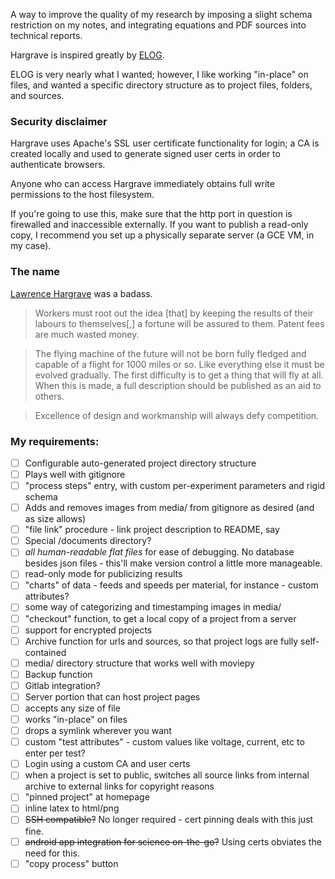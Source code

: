 A way to improve the quality of my research by imposing a slight schema restriction on my notes, and integrating equations and PDF sources into technical reports.

Hargrave is inspired greatly by [ELOG](https://elog.psi.ch/elog/).

ELOG is very nearly what I wanted; however, I like working "in-place" on files, and wanted a
specific directory structure as to project files, folders, and sources.

### Security disclaimer

Hargrave uses Apache's SSL user certificate functionality for login; a CA is created locally and used to generate signed user certs in order to authenticate browsers.

Anyone who can access Hargrave immediately obtains full write permissions to the host filesystem.

If you're going to use this, make sure that the http port in question is firewalled and inaccessible externally. If you want to publish a read-only copy, I recommend you set up a physically separate server (a GCE VM, in my case).

### The name

[Lawrence Hargrave]( https://en.wikipedia.org/wiki/Lawrence_Hargrave) was a badass.

>  Workers must root out the idea [that] by keeping the results of their labours to themselves[,] a fortune will be assured to them. Patent fees are much wasted money.

>  The flying machine of the future will not be born fully fledged and capable of a flight for 1000 miles or so. Like everything else it must be evolved gradually. The first difficulty is to get a thing that will fly at all. When this is made, a full description should be published as an aid to others.

>  Excellence of design and workmanship will always defy competition.

### My requirements:

- [ ] Configurable auto-generated project directory structure
- [ ] Plays well with gitignore
- [ ] "process steps" entry, with custom per-experiment parameters and rigid schema
- [ ] Adds and removes images from media/ from gitignore as desired (and as size allows)
- [ ] "file link" procedure - link project description to README, say
- [ ] Special /documents directory?
- [ ] *all human-readable flat files* for ease of debugging. No database besides json files - this'll make version control a little more manageable.
- [ ] read-only mode for publicizing results
- [ ] "charts" of data - feeds and speeds per material, for instance - custom attributes?
- [ ] some way of categorizing and timestamping images in media/
- [ ] "checkout" function, to get a local copy of a project from a server
- [ ] support for encrypted projects
- [ ] Archive function for urls and sources, so that project logs are fully self-contained
- [ ] media/ directory structure that works well with moviepy
- [ ] Backup function
- [ ] Gitlab integration?
- [ ] Server portion that can host project pages
- [ ] accepts any size of file
- [ ] works "in-place" on files
- [ ] drops a symlink wherever you want
- [ ] custom "test attributes" - custom values like voltage, current, etc to enter per test?
- [ ] Login using a custom CA and user certs
- [ ] when a project is set to public, switches all source links from internal archive to external links for copyright reasons
- [ ] "pinned project" at homepage
- [ ] inline latex to html/png
- [ ] ~~SSH compatible?~~ No longer required - cert pinning deals with this just fine.
- [ ] ~~android app integration for science on-the-go?~~ Using certs obviates the need for this.
- [ ] "copy process" button

